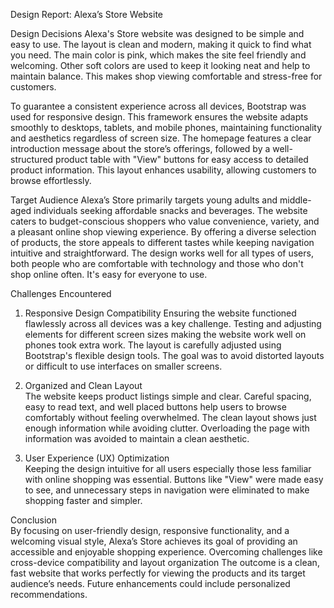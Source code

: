 Design Report: Alexa’s Store Website

Design Decisions
Alexa's Store website was designed to be simple and easy to use. The layout is clean and modern, making it quick to find what you need. The main color is pink, which makes the site feel friendly and welcoming. Other soft colors are used to keep it looking neat and help to maintain balance. This makes shop viewing comfortable and stress-free for customers.

To guarantee a consistent experience across all devices, Bootstrap was used for responsive design. This framework ensures the website adapts smoothly to desktops, tablets, and mobile phones, maintaining functionality and aesthetics regardless of screen size. The homepage features a clear introduction message about the store’s offerings, followed by a well-structured product table with "View" buttons for easy access to detailed product information. This layout enhances usability, allowing customers to browse effortlessly.  

Target Audience
Alexa’s Store primarily targets young adults and middle-aged individuals seeking affordable snacks and beverages. The website caters to budget-conscious shoppers who value convenience, variety, and a pleasant online shop viewing experience. By offering a diverse selection of products, the store appeals to different tastes while keeping navigation intuitive and straightforward. The design works well for all types of users, both people who are comfortable with technology and those who don't shop online often. It's easy for everyone to use.  

Challenges Encountered  
1. Responsive Design Compatibility 
   Ensuring the website functioned flawlessly across all devices was a key challenge. Testing and adjusting elements for different screen sizes making the website work well on phones took extra work. The layout is carefully adjusted using Bootstrap's flexible design tools. The goal was to avoid distorted layouts or difficult to use interfaces on smaller screens.  

2. Organized and Clean Layout  
   The website keeps product listings simple and clear. Careful spacing, easy to read text, and well placed buttons help users to browse comfortably without feeling overwhelmed. The clean layout shows just enough information while avoiding clutter. Overloading the page with information was avoided to maintain a clean aesthetic.  

3. User Experience (UX) Optimization  
   Keeping the design intuitive for all users especially those less familiar with online shopping was essential. Buttons like "View" were made easy to see, and unnecessary steps in navigation were eliminated to make shopping faster and simpler.  

Conclusion  
By focusing on user-friendly design, responsive functionality, and a welcoming visual style, Alexa’s Store achieves its goal of providing an accessible and enjoyable shopping experience. Overcoming challenges like cross-device compatibility and layout organization The outcome is a clean, fast website that works perfectly for viewing the products and its target audience’s needs. Future enhancements could include personalized recommendations.  
